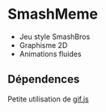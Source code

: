 # SmashMeme

- Jeu style SmashBros
- Graphisme 2D
- Animations fluides

## Dépendences

Petite utilisation de [gif.js](https://github.com/jnordberg/gif.js)